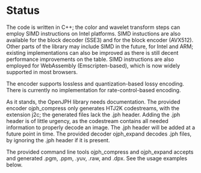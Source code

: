# Status #

The code is written in C++; the color and wavelet transform steps can employ SIMD instructions on Intel platforms.  SIMD instuctions are also available for the block decoder (SSE3) and for the block encoder (AVX512). Other parts of the library may include SIMD in the future, for Intel and ARM; existing implementations can also be improved as there is still decent performance improvements on the table. SIMD instructions are also employed for WebAssembly (Emscripten-based), which is now widely supported in most browsers.

The encoder supports lossless and quantization-based lossy encoding.  There is currently no implementation for rate-control-based encoding.

As it stands, the OpenJPH library needs documentation. The provided encoder ojph\_compress only generates HTJ2K codestreams, with the extension j2c; the generated files lack the .jph header.  Adding the .jph header is of little urgency, as the codestream contains all needed information to properly decode an image.  The .jph header will be added at a future point in time.  The provided decoder ojph\_expand decodes .jph files, by ignoring the .jph header if it is present.

The provided command line tools ojph\_compress and ojph\_expand accepts and generated .pgm, .ppm, .yuv, .raw, and .dpx. See the usage examples below.